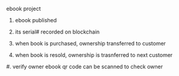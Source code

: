 ebook project

1. ebook published
2. its serial# recorded on blockchain

3. when book is purchased, ownership transferred to customer
4. when book is resold, ownership is trasnferred to next customer


#. verify owner
ebook qr code can be scanned to check owner
